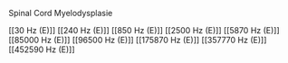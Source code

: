 Spinal Cord Myelodysplasie

[[30 Hz (E)]]
[[240 Hz (E)]]
[[850 Hz (E)]]
[[2500 Hz (E)]]
[[5870 Hz (E)]]
[[85000 Hz (E)]]
[[96500 Hz (E)]]
[[175870 Hz (E)]]
[[357770 Hz (E)]]
[[452590 Hz (E)]]